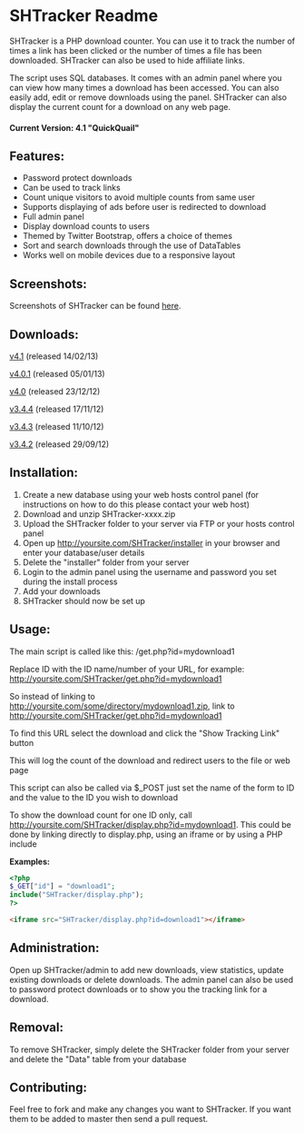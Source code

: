 SHTracker Readme
================

SHTracker is a PHP download counter. You can use it to track the number of times a link has been clicked or the number of times a file has been downloaded. SHTracker can also be used to hide affiliate links.

The script uses SQL databases. It comes with an admin panel where you can view how many times a download has been accessed. You can also easily add, edit or remove downloads using the panel. SHTracker can also display the current count for a download on any web page.

#### Current Version: 4.1 "QuickQuail"

Features:
---------

* Password protect downloads
* Can be used to track links
* Count unique visitors to avoid multiple counts from same user
* Supports displaying of ads before user is redirected to download
* Full admin panel
* Display download counts to users
* Themed by Twitter Bootstrap, offers a choice of themes
* Sort and search downloads through the use of DataTables
* Works well on mobile devices due to a responsive layout

Screenshots:
------------

Screenshots of SHTracker can be found [here](http://imgur.com/a/7aQPl).

Downloads:
------------

[v4.1](https://github.com/joshf/SHTracker/zipball/4.1) (released 14/02/13)

[v4.0.1](https://github.com/joshf/SHTracker/zipball/4.0.1) (released 05/01/13)

[v4.0](https://github.com/joshf/SHTracker/zipball/4.0) (released 23/12/12)

[v3.4.4](https://github.com/joshf/SHTracker/zipball/3.4.4) (released 17/11/12)

[v3.4.3](https://github.com/joshf/SHTracker/zipball/3.4.3) (released 11/10/12)

[v3.4.2](https://github.com/joshf/SHTracker/zipball/3.4.2) (released 29/09/12)

Installation:
-------------

1. Create a new database using your web hosts control panel (for instructions on how to do this please contact your web host)
2. Download and unzip SHTracker-xxxx.zip
3. Upload the SHTracker folder to your server via FTP or your hosts control panel
4. Open up http://yoursite.com/SHTracker/installer in your browser and enter your database/user details
5. Delete the "installer" folder from your server
6. Login to the admin panel using the username and password you set during the install process
7. Add your downloads
8. SHTracker should now be set up

Usage:
------

The main script is called like this: /get.php?id=mydownload1

Replace ID with the ID name/number of your URL, for example: http://yoursite.com/SHTracker/get.php?id=mydownload1

So instead of linking to http://yoursite.com/some/directory/mydownload1.zip, link to http://yoursite.com/SHTracker/get.php?id=mydownload1

To find this URL select the download and click the "Show Tracking Link" button

This will log the count of the download and redirect users to the file or web page

This script can also be called via $_POST just set the name of the form to ID and the value to the ID you wish to download

To show the download count for one ID only, call http://yoursite.com/SHTracker/display.php?id=mydownload1. This could be done by linking directly to display.php, using an iframe or by using a PHP include

**Examples:**

```php
<?php
$_GET["id"] = "download1";
include("SHTracker/display.php");
?>
```

```html
<iframe src="SHTracker/display.php?id=download1"></iframe>
```

Administration:
---------------

Open up SHTracker/admin to add new downloads, view statistics, update existing downloads or delete downloads. The admin panel can also be used to password protect downloads or to show you the tracking link for a download.

Removal:
--------

To remove SHTracker, simply delete the SHTracker folder from your server and delete the "Data" table from your database

Contributing:
-------------

Feel free to fork and make any changes you want to SHTracker. If you want them to be added to master then send a pull request.
